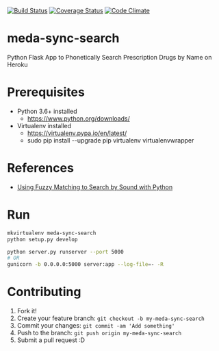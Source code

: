 [![Build Status](https://travis-ci.org/DEV3L/meda-sync-search.svg?branch=master)](https://travis-ci.org/DEV3L/meda-sync-search)
[![Coverage Status](https://coveralls.io/repos/github/DEV3L/meda-sync-search/badge.svg?branch=master)](https://coveralls.io/github/DEV3L/meda-sync-search?branch=master)
[![Code Climate](https://codeclimate.com/github/DEV3L/meda-sync-search/badges/gpa.svg)](https://codeclimate.com/github/DEV3L/meda-sync-search)


# meda-sync-search
Python Flask App to Phonetically Search Prescription Drugs by Name on Heroku


# Prerequisites
* Python 3.6+ installed
    * <https://www.python.org/downloads/>
* Virtualenv installed
    * <https://virtualenv.pypa.io/en/latest/>
    * sudo pip install --upgrade pip virtualenv virtualenvwrapper


# References
* [Using Fuzzy Matching to Search by Sound with Python](http://www.informit.com/articles/article.aspx?p=1848528)


# Run

```bash
mkvirtualenv meda-sync-search
python setup.py develop

python server.py runserver --port 5000
# OR
gunicorn -b 0.0.0.0:5000 server:app --log-file=- -R
```


# Contributing

1. Fork it!
2. Create your feature branch: `git checkout -b my-meda-sync-search`
3. Commit your changes: `git commit -am 'Add something'`
4. Push to the branch: `git push origin my-meda-sync-search`
5. Submit a pull request :D
